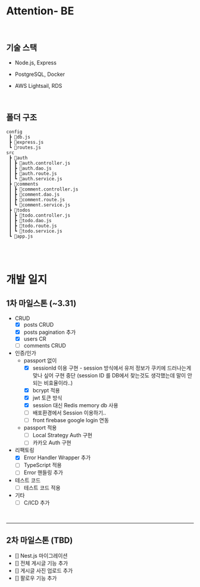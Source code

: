 # Attention- BE

<br />

## 기술 스택

- Node.js, Express
- PostgreSQL, Docker
- AWS Lightsail, RDS

  <br />

## 폴더 구조

```
config
 ┣ 📜db.js
 ┣ 📜express.js
 ┗ 📜routes.js
src
 ┣ 📂auth
 ┃ ┣ 📜auth.controller.js
 ┃ ┣ 📜auth.dao.js
 ┃ ┣ 📜auth.route.js
 ┃ ┗ 📜auth.service.js
 ┣ 📂comments
 ┃ ┣ 📜comment.controller.js
 ┃ ┣ 📜comment.dao.js
 ┃ ┣ 📜comment.route.js
 ┃ ┗ 📜comment.service.js
 ┣ 📂todos
 ┃ ┣ 📜todo.controller.js
 ┃ ┣ 📜todo.dao.js
 ┃ ┣ 📜todo.route.js
 ┃ ┗ 📜todo.service.js
 ┗ 📜app.js
```

<br />
<br />

# 개발 일지

## 1차 마일스톤 (~3.31)
- CRUD
  - [x] posts CRUD
  - [x] posts pagination 추가
  - [x] users CR
  - [ ] comments CRUD
- 인증/인가
  - passport 없이
    - [x] sessionId 이용 구현 - session 방식에서 유저 정보가 쿠키에 드러나는게 맞나 싶어 구현 중단 (session ID 를 DB에서 찾는것도 생각했는데 말이 안되는 비효율이라..)
    - [x] bcrypt 적용
    - [x] jwt 토큰 방식
    - [x] session 대신 Redis memory db 사용
    - [ ] 배포환경에서 Session 이용하기.. 
    - [ ] front firebase google login 연동
  - passport 적용
    - [ ] Local Strategy Auth 구현
    - [ ] 카카오 Auth 구현
- 리팩토링
  - [x] Error Handler Wrapper 추가
  - [ ] TypeScript 적용
  - [ ] Error 핸들링 추가
- 테스트 코드
  - [ ] 테스트 코드 적용
- 기타
  - [ ] C/ICD 추가

<br/>

---

## 2차 마일스톤 (TBD)

- [] Nest.js 마이그레이션
- [] 전체 게시글 기능 추가
- [] 게시글 사진 업로드 추가
- [] 팔로우 기능 추가
